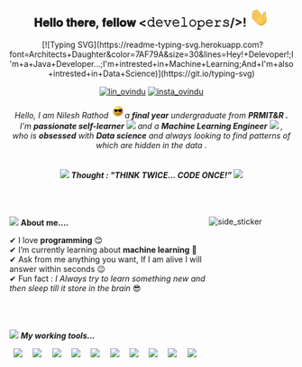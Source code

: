 <div align="center">
  <h2> 𝐇𝐞𝐥𝐥𝐨 𝐭𝐡𝐞𝐫𝐞, 𝐟𝐞𝐥𝐥𝐨𝐰 <𝚍𝚎𝚟𝚎𝚕𝚘𝚙𝚎𝚛𝚜/>! <img src="https://github.com/mrNileshRathod/mrnileshrathod/blob/main/gif/Hi.gif" width="35px"></h2>
<img src="" alt="">
[![Typing SVG](https://readme-typing-svg.herokuapp.com?font=Architects+Daughter&color=7AF79A&size=30&lines=Hey!+Delevoper!;I'm+a+Java+Developer...;I'm+intrested+in+Machine+Learning;And+I'm+also+intrested+in+Data+Science)](https://git.io/typing-svg)
</div>

<div align="center">
  <p align="center">
<a href="https://www.linkedin.com/in/mr-nileshrathod/" target="blank"><img align="center" src="https://image.flaticon.com/icons/png/128/174/174857.png" alt="lin_ovindu" height="30" width="40" /></a>  
<a href="https://www.instagram.com/_mr_nileshrathod/" target="blank"><img align="center" src="https://image.flaticon.com/icons/png/128/174/174855.png" alt="insta_ovindu" height="30" width="40" /></a>
</p>
</div>

<p align="center">
  <em>
    Hello, I am Nilesh Rathod <img src="https://github.com/mrNileshRathod/mrnileshrathod/blob/main/gif/smart.gif" width="25px">a <b>final year</b> undergraduate from <b>PRMIT&R .</b><br>
    I'm <b>passionate self-learner</b> <img src="https://github.com/TheDudeThatCode/TheDudeThatCode/blob/master/Assets/Developer.gif" width="30px"> and a <b>Machine Learning Engineer</b>&nbsp;<img src="https://github.com/TheDudeThatCode/TheDudeThatCode/blob/master/Assets/Designer.gif" width="36px">&nbsp,<br>who is <b>obsessed</b>
    with <b>Data science</b> and always looking to find patterns of which are hidden in the data .
  </em> 
  <br><br><br>
  <img src="https://media.giphy.com/media/gH3LO09IOiZIqePwv9/giphy.gif" width="70" /> <b><i align="center">Thought : "THINK TWICE... CODE ONCE!”</i></b> <img src="https://media.giphy.com/media/qjqUcgIyRjsl2/giphy.gif" width="70" />
</p>
<br><br><br>

<div>
<img align="right" width=150px height=180px alt="side_sticker" src="https://media.giphy.com/media/TEnXkcsHrP4YedChhA/giphy.gif" />
<img src="https://media.giphy.com/media/iY8CRBdQXODJSCERIr/giphy.gif" width="35px">&nbsp;<b>About me....</b>

✔ I love **programming** 😊<br>
✔ I’m currently learning about **machine learning** 🥰<br>
✔ Ask from me anything you want, If I am alive I will answer within seconds 😉<br>
✔ Fun fact : *I Always try to learn something new and then sleep till it store in the brain* 😎<br><br><br><br>

<img src="https://media.giphy.com/media/iY8CRBdQXODJSCERIr/giphy.gif" width="35px">&nbsp;***My working tools...***
<p align="left">
  <code> <img src="https://img.icons8.com/color/50/000000/c-programming.png"> </code> 
  <code> <img src="https://img.icons8.com/color/50/000000/c-plus-plus-logo.png"> </code>
  <code> <img src="https://img.icons8.com/color/50/000000/java-coffee-cup-logo--v2.png"/> </code>
  <code> <img src="https://img.icons8.com/color/48/000000/python--v2.png"/> </code>
  <code> <img src="https://img.icons8.com/color/50/000000/html-5--v1.png"/> </code>
  <code> <img src="https://img.icons8.com/color/50/000000/css3.png"> </code>
  <code> <img src="https://img.icons8.com/color/50/000000/bootstrap.png"> </code>
  <code> <img height="50" src="https://www.vectorlogo.zone/logos/mysql/mysql-ar21.svg"> </code>
  <code> <img height="50" src="https://www.vectorlogo.zone/logos/jupyter/jupyter-ar21.svg"> </code>
  <code> <img height="50" src="https://www.vectorlogo.zone/logos/pocoo_flask/pocoo_flask-ar21.svg"> </code>
 </p>
</div>
